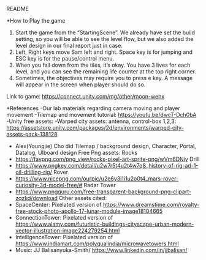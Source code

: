 README

*How to Play the game
1. Start the game from the “StartingScene”. We already have set the build setting, so you will be able to see the level flow, but we also added the level design in our final report just in case.
2. Left, Right keys move Sam left and right. Space key is for jumping and ESC key is for the pause/control menu.
3. When you fall down from the tiles, it’s okay. You have 3 lives for each level, and you can see the remaining life counter at the top right corner.
4. Sometimes, the objectives may require you to press e key. A message will appear in the screen when player should do so.

Link to game: https://connect.unity.com/mg/other/moon-wenx

*References
-Our lab materials regarding camera moving and player movement
-Tilemap and movement tutorial: https://youtu.be/dwcT-Dch0bA
-Unity free assets:
-Warped city assets: antenna, control-box 1,2,3: https://assetstore.unity.com/packages/2d/environments/warped-city-assets-pack-138128
- Alex(Youngjie) Cho did Tilemap / background design, Character, Portal, Datalog, UIboard design
Free Png assets:
Rocks
 - https://favpng.com/png_view/rocks-pixel-art-sprite-png/wVm6DNiy
 Drill
 - https://www.pngkey.com/detail/u2w7r5t4u2t4w7q8_history-of-rig-ad-1-oil-drilling-rig/
 Rover
 - https://www.nicepng.com/ourpic/u2e6y3i1i1u2o0t4_mars-rover-curiosity-3d-model-free/#
 Radar Tower
 - https://www.pngguru.com/free-transparent-background-png-clipart-zqzkd/download
 Other assets cited:
 - SpaceCenter: Pixelated version of https://www.dreamstime.com/royalty-free-stock-photo-apollo-17-lunar-module-image18104665
 - ConnectionTower: Pixelated version of https://www.alamy.com/futuristic-buildings-cityscape-urban-modern-vector-illustration-image224279254.html
 - IntelligenceTower: Pixelated version of https://www.indiamart.com/polyqualindia/microwavetowers.html
 - Music: JJ Balisanyuka-Smith/ https://www.linkedin.com/in/jjbalisan/
